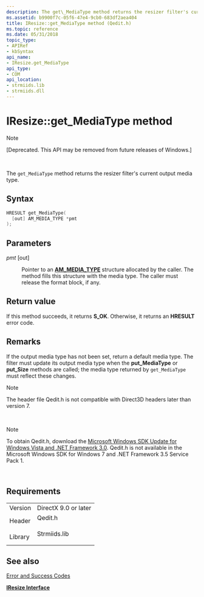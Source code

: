 ```yaml
---
description: The get\_MediaType method returns the resizer filter's current output media type.
ms.assetid: b9900f7c-05f6-47e4-9cb0-683df2aea404
title: IResize::get_MediaType method (Qedit.h)
ms.topic: reference
ms.date: 05/31/2018
topic_type: 
- APIRef
- kbSyntax
api_name: 
- IResize.get_MediaType
api_type: 
- COM
api_location: 
- strmiids.lib
- strmiids.dll
---
```


# IResize::get\_MediaType method

> [!Note]  
> \[Deprecated. This API may be removed from future releases of Windows.\]

 

The `get_MediaType` method returns the resizer filter's current output media type.

## Syntax


```C++
HRESULT get_MediaType(
  [out] AM_MEDIA_TYPE *pmt
);
```



## Parameters

<dl> <dt>

*pmt* \[out\]
</dt> <dd>

Pointer to an [**AM\_MEDIA\_TYPE**](/windows/win32/api/strmif/ns-strmif-am_media_type) structure allocated by the caller. The method fills this structure with the media type. The caller must release the format block, if any.

</dd> </dl>

## Return value

If this method succeeds, it returns **S\_OK**. Otherwise, it returns an **HRESULT** error code.

## Remarks

If the output media type has not been set, return a default media type. The filter must update its output media type when the **put\_MediaType** or **put\_Size** methods are called; the media type returned by `get_MediaType` must reflect these changes.

> [!Note]  
> The header file Qedit.h is not compatible with Direct3D headers later than version 7.

 

> [!Note]  
> To obtain Qedit.h, download the [Microsoft Windows SDK Update for Windows Vista and .NET Framework 3.0](https://msdn.microsoft.com/windowsvista/bb980924.aspx). Qedit.h is not available in the Microsoft Windows SDK for Windows 7 and .NET Framework 3.5 Service Pack 1.

 

## Requirements



|                    |                                                                                         |
|--------------------|-----------------------------------------------------------------------------------------|
| Version<br/> | DirectX 9.0 or later<br/>                                                         |
| Header<br/>  | <dl> <dt>Qedit.h</dt> </dl>      |
| Library<br/> | <dl> <dt>Strmiids.lib</dt> </dl> |



## See also

<dl> <dt>

[Error and Success Codes](error-and-success-codes.md)
</dt> <dt>

[**IResize Interface**](iresize.md)
</dt> </dl>

 

 




